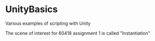 # UnityBasics
 Various examples of scripting with Unity

The scene of interest for 60418 assignment 1 is called "Instantiation"
